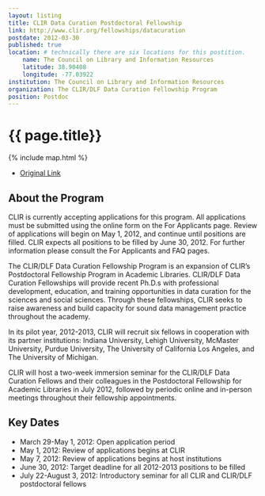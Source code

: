```yaml
---
layout: listing
title: CLIR Data Curation Postdoctoral Fellowship
link: http://www.clir.org/fellowships/datacuration
postdate: 2012-03-30
published: true
location: # technically there are six locations for this postition.
    name: The Council on Library and Information Resources
    latitude: 38.90408
    longitude: -77.03922
institution: The Council on Library and Information Resources
organization: The CLIR/DLF Data Curation Fellowship Program
position: Postdoc
---
```


# {{ page.title}}

{% include map.html %}


*  [Original Link](http://www.clir.org/fellowships/datacuration)

## About the Program
CLIR is currently accepting applications for this program. All applications must be submitted using the online form on the For Applicants page. Review of applications will begin on May 1, 2012, and continue until positions are filled. CLIR expects all positions to be filled by June 30, 2012. For further information please consult the For Applicants and FAQ pages.

The CLIR/DLF Data Curation Fellowship Program is an expansion of CLIR’s Postdoctoral Fellowship Program in Academic Libraries. CLIR/DLF Data Curation Fellowships will provide recent Ph.D.s with professional development, education, and training opportunities in data curation for the sciences and social sciences. Through these fellowships, CLIR seeks to raise awareness and build capacity for sound data management practice throughout the academy.

In its pilot year, 2012-2013, CLIR will recruit six fellows in cooperation with its partner institutions: Indiana University, Lehigh University, McMaster University, Purdue University, The University of California Los Angeles, and The University of Michigan.

CLIR will host a two-week immersion seminar for the CLIR/DLF Data Curation Fellows and their colleagues in the Postdoctoral Fellowship for Academic Libraries in July 2012, followed by periodic online and in-person meetings throughout their fellowship appointments.

## Key Dates
- March 29-May 1, 2012: Open application period
- May 1, 2012: Review of applications begins at CLIR
- May 7, 2012: Review of applications begins at host institutions
- June 30, 2012: Target deadline for all 2012-2013 positions to be filled
- July 22-August 3, 2012: Introductory seminar for all CLIR and CLIR/DLF postdoctoral fellows